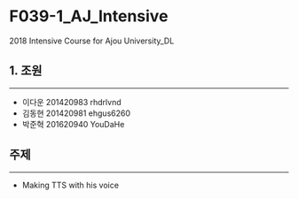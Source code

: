# F039-1_AJ_Intensive
2018 Intensive Course for Ajou University_DL

## 1. 조원
----------
* 이다운 201420983 rhdrlvnd
* 김동현 201420981 ehgus6260
* 박준혁 201620940 YouDaHe

## 주제
-------
* Making TTS with his voice
